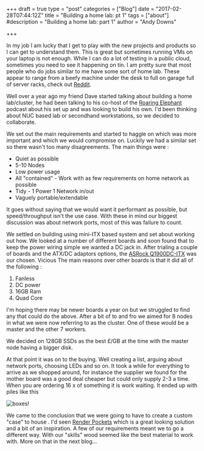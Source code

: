 +++
draft = true
type = "post"
categories = ["Blog"]
date = "2017-02-28T07:44:12Z"
title = "Building a home lab: pt 1"
tags = ["about"]
#description = "Building a home lab: part 1"
author = "Andy Downs"

+++

In my job I am lucky that I get to play with the new projects and products so I can get to understand them. This is great but sometimes running VMs on your laptop is not enough. While I can do a lot of testing in a public cloud, sometimes you need to see it happening on tin. I am pretty sure that most people who do jobs similar to me have some sort of home lab. These appear to range from a beefy machine under the desk to full on garage full of server racks, check out [Reddit](https://www.reddit.com/r/homelab/).

Well over a year ago my friend Dave started talking about building a home lab/cluster, he had been talking to his co-host of the [Roaring Elephant](https://roaringelephant.org) podcast about his set up and was looking to build his own. I'd been thinking about NUC based lab or secondhand workstations, so we decided to collaborate.

We set out the main requirements and started to haggle on which was more important and which we would compromise on. Luckily we had a similar set so there wasn't too many disagreements. The main things were :

* Quiet as possible
* 5-10 Nodes
* Low power usage
* All "contained" - Work with as few requirements on home network as possible
* Tidy - 1 Power 1 Network in/out
* Vaguely portable/extendable

It goes without saying that we would want it performant as possible, but speed/throughput isn't the use case. With these in mind our biggest discussion was about network ports, most of this was failure to count.

We settled on building using mini-ITX based system and set about working out how. We looked at a number of different boards and soon found that to keep the power wiring simple we wanted a DC jack in. After trialing a couple of boards and the ATX/DC adaptors options, the [ASRock Q1900DC-ITX](http://www.asrock.com/mb/intel/q1900dc-itx/) was our chosen. Vicious The main reasons over other boards is that it did all of the following :

1. Fanless
2. DC power
3. 16GB Ram
4. Quad Core

I'm hoping there may be newer boards a year on but we struggled to find any that could do the above. After a bit of to and fro we aimed for 8 nodes in what we were now referring to as the cluster. One of these would be a master and the other 7 workers.

We decided on 128GB SSDs as the best £/GB at the time with the master node having a bigger disk.

At that point it was on to the buying. Well creating a list, arguing about network ports, choosing LEDs and so on. It took a while for everything to arrive as we shopped around, for instance the supplier we found for the mother board was a good deal cheaper but could only supply 2-3 a time. When you are ordering 16 x of something it is work waiting. It ended up with piles like this  

![boxes!](static/boxes.jpg)

We came to the conclusion that we were going to have to create a custom "case" to house . I'd seen [Render Pockets](http://renderpockets.com) which is a great looking solution and a bit of an inspiration. A few of our requirements meant we to go a different way. With our "skills" wood seemed like the best material to work with. More on that in the next blog...
